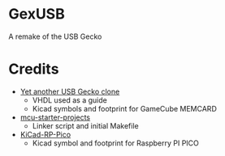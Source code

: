 # GexUSB
A remake of the USB Gecko

# Credits
- [Yet another USB Gecko clone](https://www.gc-forever.com/forums/viewtopic.php?t=3089)
    - VHDL used as a guide
    - Kicad symbols and footprint for GameCube MEMCARD
- [mcu-starter-projects](https://github.com/ataradov/mcu-starter-projects)
    - Linker script and initial Makefile
- [KiCad-RP-Pico](https://github.com/ncarandini/KiCad-RP-Pico)
    - Kicad symbol and footprint for Raspberry PI PICO
